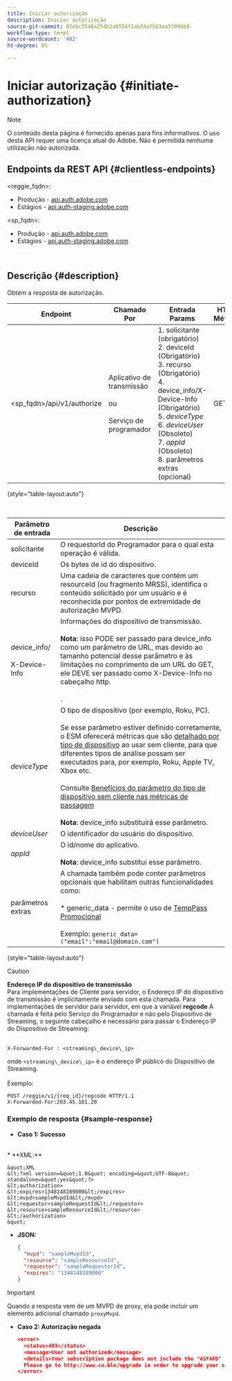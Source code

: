 ```yaml
---
title: Iniciar autorização
description: Iniciar autorização
source-git-commit: 02ebc3548a254b2a6554f1ab34afbb3ea5f09bb8
workflow-type: tm+mt
source-wordcount: '402'
ht-degree: 0%

---
```


# Iniciar autorização {#initiate-authorization}

>[!NOTE]
>
>O conteúdo desta página é fornecido apenas para fins informativos. O uso desta API requer uma licença atual do Adobe. Não é permitida nenhuma utilização não autorizada.

## Endpoints da REST API {#clientless-endpoints}

&lt;reggie_fqdn>:

* Produção - [api.auth.adobe.com](http://api.auth.adobe.com/)
* Estágios - [api.auth-staging.adobe.com](http://api.auth-staging.adobe.com/)

&lt;sp_fqdn>:

* Produção - [api.auth.adobe.com](http://api.auth.adobe.com/)
* Estágios - [api.auth-staging.adobe.com](http://api.auth-staging.adobe.com/)

</br>

## Descrição {#description}

Obtém a resposta de autorização.

| Endpoint | Chamado  </br>Por | Entrada   </br>Params | HTTP  </br>Método | Resposta | HTTP  </br>Resposta |
| --- | --- | --- | --- | --- | --- |
| &lt;sp_fqdn>/api/v1/authorize | Aplicativo de transmissão</br></br>ou</br></br>Serviço de programador | 1. solicitante (obrigatório)</br>2.  deviceId (Obrigatório)</br>3.  recurso (Obrigatório)</br>4.  device_info/X-Device-Info (Obrigatório)</br>5.  _deviceType_</br> 6.  _deviceUser_ (Obsoleto)</br>7.  _appId_ (Obsoleto)</br>8.  parâmetros extras (opcional) | GET | XML ou JSON que contém detalhes de autorização ou detalhes de erro, se malsucedido. Consulte os exemplos abaixo. | 200 - Sucesso  </br>403 - Sem Sucesso |

{style="table-layout:auto"}

</br>


| Parâmetro de entrada | Descrição |
| --- | --- |
| solicitante | O requestorId do Programador para o qual esta operação é válida. |
| deviceId | Os bytes de id do dispositivo. |
| recurso | Uma cadeia de caracteres que contém um resourceId (ou fragmento MRSS), identifica o conteúdo solicitado por um usuário e é reconhecida por pontos de extremidade de autorização MVPD. |
| device_info/</br></br>X-Device-Info | Informações do dispositivo de transmissão.</br></br>**Nota**: isso PODE ser passado para device_info como um parâmetro de URL, mas devido ao tamanho potencial desse parâmetro e às limitações no comprimento de um URL do GET, ele DEVE ser passado como X-Device-Info no cabeçalho http. </br></br><!--See the full details in [Passing Device and Connection Information](http://tve.helpdocsonline.com/passing-device-information)-->. |
| _deviceType_ | O tipo de dispositivo (por exemplo, Roku, PC).</br></br>Se esse parâmetro estiver definido corretamente, o ESM oferecerá métricas que são [detalhado por tipo de dispositivo](/help/authentication/entitlement-service-monitoring-overview.md#clientless_device_type) ao usar sem cliente, para que diferentes tipos de análise possam ser executados para, por exemplo, Roku, Apple TV, Xbox etc.</br></br>Consulte [Benefícios do parâmetro do tipo de dispositivo sem cliente nas métricas de passagem ](/help/authentication/benefits-of-using-the-clientless-devicetype-parameter-in-pass-metrics.md)</br></br>**Nota**: device_info substituirá esse parâmetro. |
| _deviceUser_ | O identificador do usuário do dispositivo. |
| _appId_ | O id/nome do aplicativo. </br></br>**Nota**: device_info substitui esse parâmetro. |
| parâmetros extras | A chamada também pode conter parâmetros opcionais que habilitam outras funcionalidades como:</br></br>* generic_data - permite o uso de [TempPass Promocional](/help/authentication/promotional-temp-pass.md)</br></br>Exemplo: `generic_data=("email":"email@domain.com")` |

{style="table-layout:auto"}

>[!CAUTION]
>
>**Endereço IP do dispositivo de transmissão**</br>
>Para implementações de Cliente para servidor, o Endereço IP do dispositivo de transmissão é implicitamente enviado com esta chamada.  Para implementações de servidor para servidor, em que a variável **regcode** A chamada é feita pelo Serviço do Programador e não pelo Dispositivo de Streaming, o seguinte cabeçalho é necessário para passar o Endereço IP do Dispositivo de Streaming:</br></br>
>
>```
>X-Forwarded-For : <streaming\_device\_ip>
>```
>
>onde `<streaming\_device\_ip>` é o endereço IP público do Dispositivo de Streaming.</br></br>
>Exemplo:</br>
>
>```
>POST /reggie/v1/{req_id}/regcode HTTP/1.1
>X-Forwarded-For:203.45.101.20
>```
>


### Exemplo de resposta {#sample-response}

* **Caso 1: Sucesso**
</br>
  * **XML:**
  </br>

    &quot;XML
    &lt;?xml version=&quot;1.0&quot; encoding=&quot;UTF-8&quot; standalone=&quot;yes&quot;?>
    &lt;authorization>
    &lt;expires>1348148289000&lt;/expires>
    &lt;mvpd>sampleMvpdId&lt;/mvpd>
    &lt;requestor>sampleRequestId&lt;/requestor>
    &lt;resource>sampleResourceId&lt;/resource>
    &lt;/authorization>
    &quot;



* **JSON:**

  ```JSON
  {
    "mvpd": "sampleMvpdId",
    "resource": "sampleResourceId",
    "requestor": "sampleRequestorId",
    "expires": "1348148289000"
  }
  ```

>[!IMPORTANT]
>
>Quando a resposta vem de um MVPD de proxy, ela pode incluir um elemento adicional chamado `proxyMvpd`.



* **Caso 2: Autorização negada**


  ```JSON
  <error>
    <status>403</status>
    <message>User not authorized</message>
    <details>Your subscription package does not include the "ASFAFD" channel.
    Please go to http://www.ca.ble/upgrade in order to upgrade your subscription.</details>
  </error>
  ```
